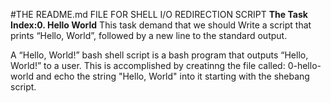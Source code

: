 
#THE README.md FILE FOR SHELL I/O REDIRECTION SCRIPT
**The Task Index:0. Hello World**
This task demand that we should Write a script that prints “Hello, World”, followed by a new line to the standard output.

A “Hello, World!” bash shell script is a bash program that outputs “Hello, World!” to a user. This is accomplished by creatinng the file called: 0-hello-world and echo the string "Hello, World" into it starting with the shebang script.
